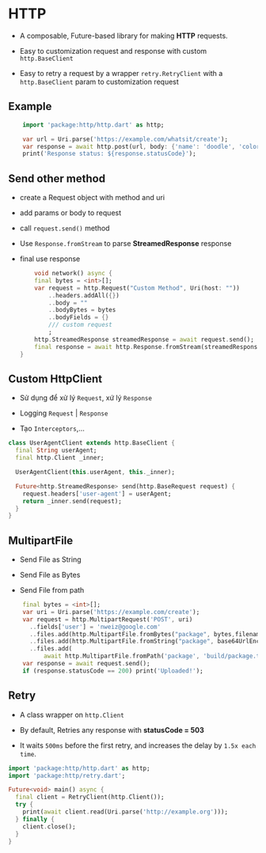 # HTTP

- A composable, Future-based library for making __HTTP__ requests.

- Easy to customization request and response with custom `http.BaseClient`

- Easy to retry a request by a wrapper `retry.RetryClient` with a `http.BaseClient` param to customization request 
## Example

```dart
    import 'package:http/http.dart' as http;

    var url = Uri.parse('https://example.com/whatsit/create');
    var response = await http.post(url, body: {'name': 'doodle', 'color': 'blue'});
    print('Response status: ${response.statusCode}');
```

## Send other method

- create a Request object with method and uri
- add params or body to request

- call `request.send()` method

- Use `Response.fromStream` to parse __StreamedResponse__ response

- final use response

  ```dart
      void network() async {
      final bytes = <int>[];
      var request = http.Request("Custom Method", Uri(host: ""))
          ..headers.addAll({})
          ..body = ""
          ..bodyBytes = bytes
          ..bodyFields = {}
          /// custom request
          ;
      http.StreamedResponse streamedResponse = await request.send();
      final response = await http.Response.fromStream(streamedResponse);
  }
  ```

## Custom HttpClient

- Sử dụng để xử lý `Request`, xứ lý `Response`

- Logging `Request` | `Response`

- Tạo `Interceptors`,...

```dart
class UserAgentClient extends http.BaseClient {
  final String userAgent;
  final http.Client _inner;

  UserAgentClient(this.userAgent, this._inner);

  Future<http.StreamedResponse> send(http.BaseRequest request) {
    request.headers['user-agent'] = userAgent;
    return _inner.send(request);
  }
}
```

## MultipartFile

- Send File as String

- Send File as Bytes

- Send File from path

```dart
    final bytes = <int>[];
    var uri = Uri.parse('https://example.com/create');
    var request = http.MultipartRequest('POST', uri)
      ..fields['user'] = 'nweiz@google.com'
      ..files.add(http.MultipartFile.fromBytes("package", bytes,filename: "package.tar.gz"))
      ..files.add(http.MultipartFile.fromString("package", base64UrlEncode(bytes),filename: "package.tar.gz"))
      ..files.add(
          await http.MultipartFile.fromPath('package', 'build/package.tar.gz'));
    var response = await request.send();
    if (response.statusCode == 200) print('Uploaded!');

```

## Retry

- A class wrapper on `http.Client`

- By default, Retries any response with __statusCode = 503__

- It waits `500ms` before the first retry, and increases the delay by `1.5x each time`.

```dart
import 'package:http/http.dart' as http;
import 'package:http/retry.dart';

Future<void> main() async {
  final client = RetryClient(http.Client());
  try {
    print(await client.read(Uri.parse('http://example.org')));
  } finally {
    client.close();
  }
}
```

